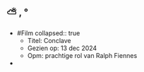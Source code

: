 ## ⛅ , °
- #Film
  collapsed:: true
	- Titel: Conclave
	- Gezien op: 13 dec 2024
	- Opm: prachtige rol van Ralph Fiennes
-